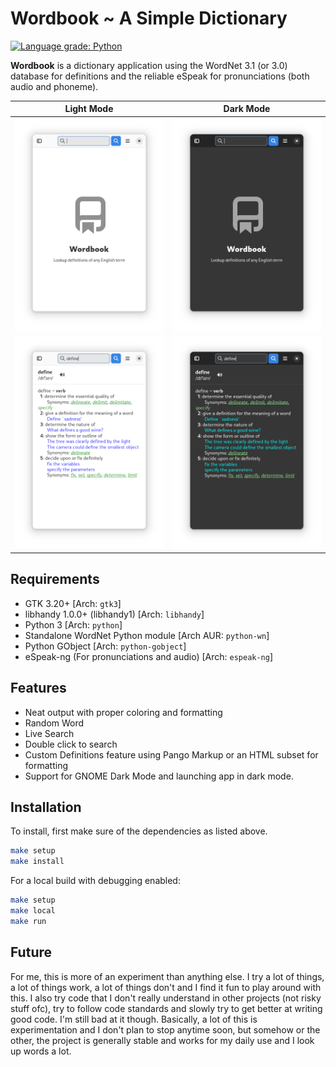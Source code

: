 # Wordbook ~ A Simple Dictionary

[![Language grade: Python](https://img.shields.io/lgtm/grade/python/g/fushinari/wordbook.svg?logo=lgtm&logoWidth=18)](https://lgtm.com/projects/g/fushinari/wordbook/context:python)

**Wordbook** is a dictionary application using the WordNet 3.1 (or 3.0) database for definitions and the reliable eSpeak for pronunciations (both audio and phoneme).

Light Mode                                 |  Dark Mode
:-----------------------------------------:|:--------------------------------------------:
![Welcome screen](images/ss.png?raw=true)  |  ![Welcome screen](images/ss1.png?raw=true)
![Searching](images/ss2.png?raw=true)      |  ![Searching](images/ss3.png?raw=true)

## Requirements

* GTK 3.20+ [Arch: `gtk3`]
* libhandy 1.0.0+ (libhandy1) [Arch: `libhandy`]
* Python 3 [Arch: `python`]
* Standalone WordNet Python module [Arch AUR: `python-wn`]
* Python GObject [Arch: `python-gobject`]
* eSpeak-ng (For pronunciations and audio) [Arch: `espeak-ng`]

## Features

* Neat output with proper coloring and formatting
* Random Word
* Live Search
* Double click to search
* Custom Definitions feature using Pango Markup or an HTML subset for formatting
* Support for GNOME Dark Mode and launching app in dark mode.

## Installation

To install, first make sure of the dependencies as listed above.

```bash
make setup
make install
```

For a local build with debugging enabled:

```bash
make setup
make local
make run
```

## Future

For me, this is more of an experiment than anything else. I try a lot of things, a lot of things work, a lot of things don't and I find it fun to play around with this. I also try code that I don't really understand in other projects (not risky stuff ofc), try to follow code standards and slowly try to get better at writing good code. I'm still bad at it though. Basically, a lot of this is experimentation and I don't plan to stop anytime soon, but somehow or the other, the project is generally stable and works for my daily use and I look up words a lot.
